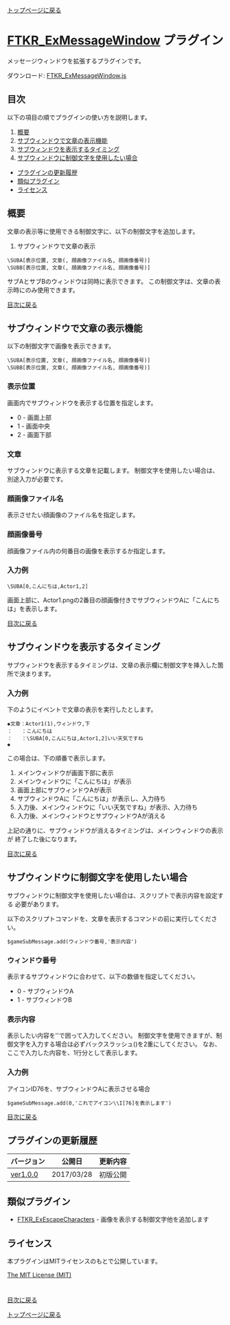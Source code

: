 [トップページに戻る](README.ja.md)

# [FTKR_ExMessageWindow](FTKR_ExMessageWindow.js) プラグイン

メッセージウィンドウを拡張するプラグインです。

ダウンロード: [FTKR_ExMessageWindow.js](https://raw.githubusercontent.com/futokoro/RPGMaker/master/FTKR_ExMessageWindow.js)

## 目次

以下の項目の順でプラグインの使い方を説明します。
1. [概要](#概要)
2. [サブウィンドウで文章の表示機能](#サブウィンドウで文章の表示機能サブウィンドウで文章の表示機能)
3. [サブウィンドウを表示するタイミング](#サブウィンドウを表示するタイミング)
4. [サブウィンドウに制御文字を使用したい場合](#サブウィンドウに制御文字を使用したい場合)
* [プラグインの更新履歴](#プラグインの更新履歴)
* [類似プラグイン](#類似プラグイン)
* [ライセンス](#ライセンス)

## 概要

文章の表示等に使用できる制御文字に、以下の制御文字を追加します。

1. サブウィンドウで文章の表示
```
\SUBA[表示位置, 文章(, 顔画像ファイル名, 顔画像番号)]
\SUBB[表示位置, 文章(, 顔画像ファイル名, 顔画像番号)]
```
サブAとサブBのウィンドウは同時に表示できます。
この制御文字は、文章の表示時にのみ使用できます。

[目次に戻る](#目次)

## サブウィンドウで文章の表示機能

以下の制御文字で画像を表示できます。
```
\SUBA[表示位置, 文章(, 顔画像ファイル名, 顔画像番号)]
\SUBB[表示位置, 文章(, 顔画像ファイル名, 顔画像番号)]
```

### 表示位置
画面内でサブウィンドウを表示する位置を指定します。
* 0 - 画面上部
* 1 - 画面中央
* 2 - 画面下部

### 文章
サブウィンドウに表示する文章を記載します。
制御文字を使用したい場合は、別途入力が必要です。

### 顔画像ファイル名
表示させたい顔画像のファイル名を指定します。

### 顔画像番号
顔画像ファイル内の何番目の画像を表示するか指定します。

### 入力例
```
\SUBA[0,こんにちは,Actor1,2]
```
画面上部に、Actor1.pngの2番目の顔画像付きでサブウィンドウAに「こんにちは」を表示します。

[目次に戻る](#目次)

## サブウィンドウを表示するタイミング

サブウィンドウを表示するタイミングは、文章の表示欄に制御文字を挿入した箇所で決まります。

### 入力例
下のようにイベントで文章の表示を実行したとします。
```
◆文章：Actor1(1),ウィンドウ,下
：   ：こんにちは
：   ：\SUBA[0,こんにちは,Actor1,2]いい天気ですね
◆
```
この場合は、下の順番で表示します。

1. メインウィンドウが画面下部に表示
2. メインウィンドウに「こんにちは」が表示
3. 画面上部にサブウィンドウAが表示
4. サブウィンドウAに「こんにちは」が表示し、入力待ち
5. 入力後、メインウィンドウに「いい天気ですね」が表示、入力待ち
6. 入力後、メインウィンドウとサブウィンドウAが消える

上記の通りに、サブウィンドウが消えるタイミングは、メインウィンドウの表示が
終了した後になります。

[目次に戻る](#目次)

## サブウィンドウに制御文字を使用したい場合

サブウィンドウに制御文字を使用したい場合は、スクリプトで表示内容を設定する
必要があります。

以下のスクリプトコマンドを、文章を表示するコマンドの前に実行してください。

```
$gameSubMessage.add(ウィンドウ番号,'表示内容')
```

### ウィンドウ番号
表示するサブウィンドウに合わせて、以下の数値を指定してください。
* 0 - サブウィンドウA
* 1 - サブウィンドウB

### 表示内容
表示したい内容を''で囲って入力してください。
制御文字を使用できますが、制御文字を入力する場合は必ずバックスラッシュ(\)を2重にしてください。
なお、ここで入力した内容を、1行分として表示します。

### 入力例
アイコンID76を、サブウィンドウAに表示させる場合
```
$gameSubMessage.add(0,'これでアイコン\\I[76]を表示します')
```

[目次に戻る](#目次)

## プラグインの更新履歴

| バージョン | 公開日 | 更新内容 |
| --- | --- | --- |
| [ver1.0.0](#FTKR_ExMessageWindow.js) | 2017/03/28 | 初版公開 |

## 類似プラグイン

* [FTKR_ExEscapeCharacters](FTKR_ExEscapeCharacters.js) - 画像を表示する制御文字他を追加します

## ライセンス

本プラグインはMITライセンスのもとで公開しています。

[The MIT License (MIT)](https://opensource.org/licenses/mit-license.php)

#
[目次に戻る](#目次)

[トップページに戻る](README.ja.md)